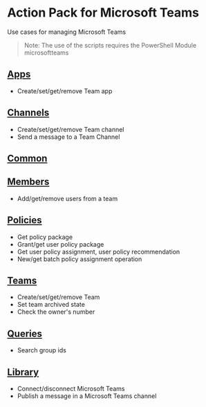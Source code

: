 # Action Pack for Microsoft Teams 
Use cases for managing Microsoft Teams

> Note: The use of the scripts requires the PowerShell Module microsoftteams

## [Apps](./Apps)

+ Create/set/get/remove Team app

## [Channels](./Channels)

+ Create/set/get/remove Team channel
+ Send a message to a Team Channel

## [Common](./Common)


## [Members](./Members)

+ Add/get/remove users from a team

## [Policies](./Policies)

+ Get policy package
+ Grant/get user policy package
+ Get user policy assignment, user policy recommendation
+ New/get batch policy assignment operation

## [Teams](./Teams)

+ Create/set/get/remove Team
+ Set team archived state
+ Check the owner's number

## [Queries](./_QUERY_)

+ Search group ids

## [Library](./_LIB_)

+ Connect/disconnect Microsoft Teams 
+ Publish a message in a Microsoft Teams channel